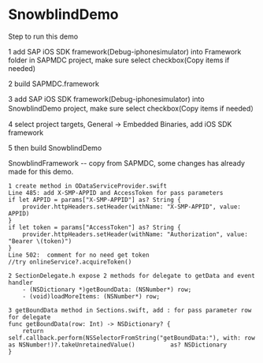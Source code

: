 # SnowblindDemo

Step to run this demo

1 add SAP iOS SDK framework(Debug-iphonesimulator) into Framework folder in SAPMDC project, make sure select checkbox(Copy items if needed)

2 build SAPMDC.framework 

3 add SAP iOS SDK framework(Debug-iphonesimulator) into SnowblindDemo project, make sure select checkbox(Copy items if needed）

4 select project targets, General -> Embedded Binaries, add iOS SDK framework

5 then build SnowblindDemo


SnowblindFramework -- copy from SAPMDC, some changes has already made for this demo.

    1 create method in ODataServiceProvider.swift
    Line 485: add X-SMP-APPID and AccessToken for pass parameters
    if let APPID = params["X-SMP-APPID"] as? String {
        provider.httpHeaders.setHeader(withName: "X-SMP-APPID", value: APPID)
    }
    if let token = params["AccessToken"] as? String {
        provider.httpHeaders.setHeader(withName: "Authorization", value: "Bearer \(token)")
    }
    Line 502:  comment for no need get token
    //try onlineService?.acquireToken()

    2 SectionDelegate.h expose 2 methods for delegate to getData and event handler
        - (NSDictionary *)getBoundData: (NSNumber*) row;
        - (void)loadMoreItems: (NSNumber*) row;

    3 getBoundData method in Sections.swift, add : for pass parameter row for delegate
    func getBoundData(row: Int) -> NSDictionary? {
        return self.callback.perform(NSSelectorFromString("getBoundData:"), with: row as NSNumber!)?.takeUnretainedValue()          as? NSDictionary
    }
